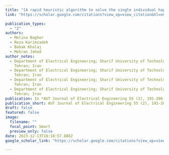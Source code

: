 ```yaml
---
title: "[A rapid heuristic algorithm to solve the single individual haplotype assembly problem]"
link: "https://scholar.google.com/citations?view_op=view_citation&hl=en&user=SiVVUi0AAAAJ&citation_for_view=SiVVUi0AAAAJ:5nxA0vEk-isC"

publication_types:
  - "2"
authors:
  - Melina Bagher
  - Reza Karimzadeh
  - Babak Khalaj
  - Mehran Jahed
author_notes:
  - Department of Electrical Engineering; Sharif University of Technology;
    Tehran; Iran
  - Department of Electrical Engineering; Sharif University of Technology;
    Tehran; Iran
  - Department of Electrical Engineering; Sharif University of Technology;
    Tehran; Iran
  - Department of Electrical Engineering; Sharif University of Technology;
    Tehran; Iran
publication: In *AUT Journal of Electrical Engineering 55 (2), 191-206, 2023*
publication_short: AUT Journal of Electrical Engineering 55 (2), 191-206, 2023
draft: false
featured: false
image:
  filename: ""
  focal_point: Smart
  preview_only: false
date: 2023-12-13T18:18:57.886Z
google_scholar_link: "https://scholar.google.com/citations?view_op=view_citation&hl=en&user=SiVVUi0AAAAJ&citation_for_view=SiVVUi0AAAAJ:5nxA0vEk-isC"  # لینک به مقاله در گوگل اسکولار

---
```

